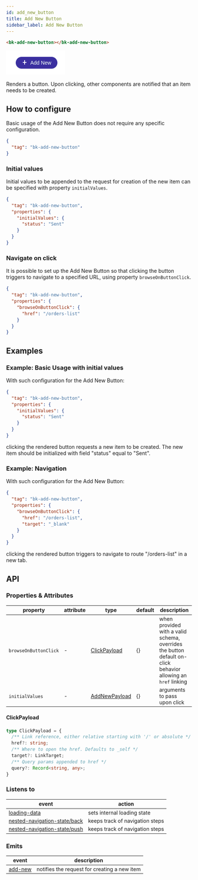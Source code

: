 ```yaml
---
id: add_new_button
title: Add New Button
sidebar_label: Add New Button
---
```

<!--
WARNING:
This file is automatically generated. Please edit the 'README' file of the corresponding component and run `yarn copy:docs`
-->

[img-bk-add-new-button]: img/bk-add-new-button.png
[loading-data]: ../70_events.md#loading-data
[nested-navigation-state/back]: ../70_events.md#nested-navigation-state---back
[nested-navigation-state/push]: ../70_events.md#nested-navigation-state---push
[add-new]: ../70_events.md#add-new



```html
<bk-add-new-button></bk-add-new-button>
```
![add-new-img][img-bk-add-new-button]

Renders a button. Upon clicking, other components are notified that an item needs to be created.

<!-- TODO Add link to CRUD flow for creating new items -->

## How to configure

Basic usage of the Add New Button does not require any specific configuration.

```json
{
  "tag": "bk-add-new-button"
}
```

### Initial values

Initial values to be appended to the request for creation of the new item can be specified with property `initialValues`.

```json
{
  "tag": "bk-add-new-button",
  "properties": {
    "initialValues": {
      "status": "Sent"
    }
  }
}
```

### Navigate on click

It is possible to set up the Add New Button so that clicking the button triggers to navigate to a specified URL, using property `browseOnButtonClick`.

```json
{
  "tag": "bk-add-new-button",
  "properties": {
    "browseOnButtonClick": {
      "href": "/orders-list"
    }
  }
}
```


## Examples

### Example: Basic Usage with initial values

With such configuration for the Add New Button:
```json
{
  "tag": "bk-add-new-button",
  "properties": {
    "initialValues": {
      "status": "Sent"
    }
  }
}
```
clicking the rendered button requests a new item to be created. The new item should be initialized with field "status" equal to "Sent".

### Example: Navigation

With such configuration for the Add New Button:
```json
{
  "tag": "bk-add-new-button",
  "properties": {
    "browseOnButtonClick": {
      "href": "/orders-list",
      "target": "_blank"
    }
  }
}
```
clicking the rendered button triggers to navigate to route "/orders-list" in a new tab.

## API

### Properties & Attributes

| property | attribute | type | default | description |
|----------|-----------|------|---------|-------------|
|`browseOnButtonClick`| - |[ClickPayload](#clickpayload)|{}|when provided with a valid schema, overrides the button default on-click behavior allowing an `href` linking|
|`initialValues`| - |[AddNewPayload][add-new]|{}|arguments to pass upon click |


#### ClickPayload

```typescript
type ClickPayload = {
  /** Link reference, either relative starting with '/' or absolute */
  href?: string;
  /** Where to open the href. Defaults to _self */
  target?: LinkTarget;
  /** Query params appended to href */
  query?: Record<string, any>;
}
```

### Listens to

| event | action |
|-------|--------|
|[loading-data][loading-data]|sets internal loading state|
|[nested-navigation-state/back][nested-navigation-state/back]|keeps track of navigation steps|
|[nested-navigation-state/push][nested-navigation-state/push]|keeps track of navigation steps|

### Emits

| event | description |
|-------|-------------|
|[add-new][add-new]|notifies the request for creating a new item|
